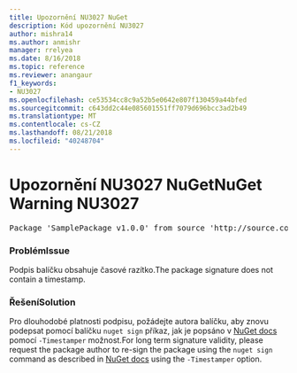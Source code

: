 ```yaml
---
title: Upozornění NU3027 NuGet
description: Kód upozornění NU3027
author: mishra14
ms.author: anmishr
manager: rrelyea
ms.date: 8/16/2018
ms.topic: reference
ms.reviewer: anangaur
f1_keywords:
- NU3027
ms.openlocfilehash: ce53534cc8c9a52b5e0642e807f130459a44bfed
ms.sourcegitcommit: c643dd2c44e085601551ff7079d696bcc3ad2b49
ms.translationtype: MT
ms.contentlocale: cs-CZ
ms.lasthandoff: 08/21/2018
ms.locfileid: "40248704"
---
```

# <a name="nuget-warning-nu3027"></a><span data-ttu-id="8386b-103">Upozornění NU3027 NuGet</span><span class="sxs-lookup"><span data-stu-id="8386b-103">NuGet Warning NU3027</span></span>

<pre>Package 'SamplePackage v1.0.0' from source 'http://source.com/index.json': The signature should be timestamped to enable long-term signature validity after the certificate has expired.</pre>

### <a name="issue"></a><span data-ttu-id="8386b-104">Problém</span><span class="sxs-lookup"><span data-stu-id="8386b-104">Issue</span></span>

<span data-ttu-id="8386b-105">Podpis balíčku obsahuje časové razítko.</span><span class="sxs-lookup"><span data-stu-id="8386b-105">The package signature does not contain a timestamp.</span></span>


### <a name="solution"></a><span data-ttu-id="8386b-106">Řešení</span><span class="sxs-lookup"><span data-stu-id="8386b-106">Solution</span></span>

<span data-ttu-id="8386b-107">Pro dlouhodobé platnosti podpisu, požádejte autora balíčku, aby znovu podepsat pomocí balíčku `nuget sign` příkaz, jak je popsáno v [NuGet docs](https://docs.microsoft.com/en-us/nuget/create-packages/sign-a-package) pomocí `-Timestamper` možnost.</span><span class="sxs-lookup"><span data-stu-id="8386b-107">For long term signature validity, please request the package author to re-sign the package using the `nuget sign` command as described in [NuGet docs](https://docs.microsoft.com/en-us/nuget/create-packages/sign-a-package) using the `-Timestamper` option.</span></span>


